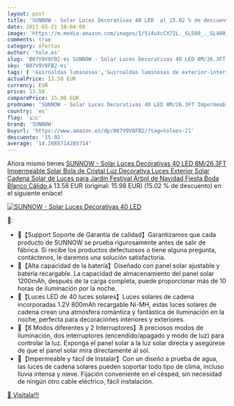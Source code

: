 ```yaml
---
layout: post
title: 'SUNNOW - Solar Luces Decorativas 40 LED  al 15.02 % de descuento'
date: 2021-05-21 10:04:09
image: 'https://m.media-amazon.com/images/I/514uXcCX7IL._SL500_._SL400_.jpg'
comments: true
category: ofertas
author: 'tole.es'
slug: 'B07V9V8FB2-es SUNNOW - Solar Luces Decorativas 40 LED 8M/26.3FT...'
sku: 'B07V9V8FB2-es'
tags: [ 'Guirnaldas luminosas','Guirnaldas luminosas de exterior-interior','Iluminación','Iluminación de exterior','navidad','sunnow', ]
actualPrice: 13.58 EUR
currency: EUR
price: 13.58
comparePrice: 15.98 EUR
prodname: 'SUNNOW - Solar Luces Decorativas 40 LED 8M/26.3FT Impermeable Solar Bola de Cristal Luz Decorativa Luces Exterior Solar Cadena Solar de Luces para Jardín Festival Árbol de Navidad Fiesta Boda  Blanco Cálido '
country: 'es'
flag: '🇪🇸'
brand: 'SUNNOW'
buyurl: 'https://www.amazon.es/dp/B07V9V8FB2/?tag=tolees-21'
descuento: '15.02'
average: '14.2085714285714'
---
```


Ahora mismo tienes [SUNNOW - Solar Luces Decorativas 40 LED 8M/26.3FT Impermeable Solar Bola de Cristal Luz Decorativa Luces Exterior Solar Cadena Solar de Luces para Jardín Festival Árbol de Navidad Fiesta Boda  Blanco Cálido ](https://www.amazon.es/dp/B07V9V8FB2/?tag=tolees-21) a 13.58 EUR (original: 15.98 EUR) (15.02 %  de descuento) en el siguiente enlace!

[![SUNNOW - Solar Luces Decorativas 40 LED ](https://m.media-amazon.com/images/I/514uXcCX7IL._SL500_._SL400_.jpg)](https://www.amazon.es/dp/B07V9V8FB2/?tag=tolees-21)

🔎:

- 🎉【Support Soporte de Garantía de calidad】Garantizamos que cada producto de SUNNOW se prueba rigurosamente antes de salir de fábrica. Si recibe los productos defectuosos o tiene alguna pregunta, contáctenos, le daremos una solución satisfactoria.
- 🎉【Alta capacidad de la batería】Diseñado con panel solar ajustable y batería recargable. La capacidad de almacenamiento del panel solar 1200mAh, después de la carga completa, puede proporcionar más de 10 horas de iluminación por la noche.
- 🎉【Luces LED de 40 luces solares】Luces solares de cadena incorporadas 1.2V 800mAh recargable Ni-MH, estas luces solares de cadena crean una atmósfera romántica y fantástica de iluminación en la noche, perfecta para decoraciones interiores y exteriores.
- 🎉【8 Modos diferentes y 2 Interruptores】8 preciosos modos de iluminación, dos interruptores (encendido/apagado y modo de luz) para controlar la luz. Exponga el panel solar a la luz solar directa y asegúrese de que el panel solar mira directamente al sol.
- 🎉【Impermeable y fácil de Instalar】Con un diseño a prueba de agua, las luces de cadena solares pueden soportar todo tipo de clima, incluso lluvia intensa y nieve. Fijación conveniente en el césped, sin necesidad de ningún otro cable eléctrico, fácil instalación.

[🛒 Visítala!!!](https://www.amazon.es/dp/B07V9V8FB2/?tag=tolees-21)
